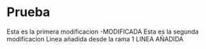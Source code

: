 # Prueba
Esta es la primera modificacion -MODIFICADA
Esta es la segunda modificacion
Linea añadida desde la rama 1
LINEA AÑADIDA
